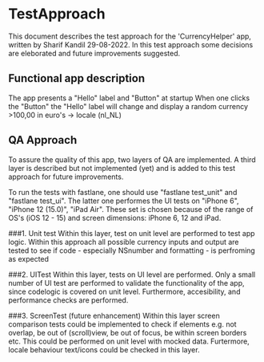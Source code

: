 # TestApproach

This document describes the test approach for the 'CurrencyHelper' app,
written by Sharif Kandil 29-08-2022. In this test approach some decisions are eleborated and future improvements suggested.

## Functional app description

The app presents a "Hello" label and "Button" at startup
When one clicks the "Button" the "Hello" label will change and display a random currency >100,00 in euro's -> locale (nl_NL) 

## QA Approach
To assure the quality of this app, two layers of QA are implemented. A third layer is described but not implemented (yet) and is added to this test approach for future improvements. 

To run the tests with fastlane, one should use "fastlane test_unit" and "fastlane test_ui". The latter one performes the UI tests on "iPhone 6", "iPhone 12 (15.0)", "iPad Air". These set is chosen because of the range of OS's (iOS 12 - 15) and screen dimensions: iPhone 6, 12 and iPad. 

###1. Unit test
    Within this layer, test on unit level are performed to test app logic. Within this approach all possible currency inputs and output are tested to see if code - especially NSnumber and formatting - is perfroming as expected 

###2. UITest
    Within this layer, tests on UI level are performed. Only a small number of UI test are performed to validate the functionality of the app, since codelogic is covered on unit level. Furthermore, accesibility, and performance checks are performed.

###3. ScreenTest (future enhancement)
    Within this layer screen comparison tests could be implemented to check if elements e.g. not overlap, be out of (scroll)view, be out of focus, be within screen borders etc. This could be performed on unit level with mocked data. Furtermore, locale behaviour text/icons could be checked in this layer.  
    
    
    
